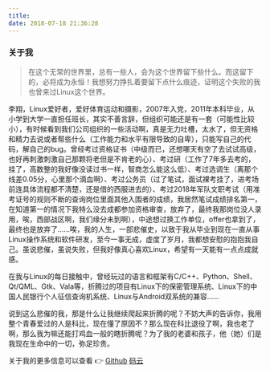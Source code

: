 ```yaml
---
title:
date: 2018-07-18 21:36:28
---
```


### 关于我

> 在这个无常的世界里，总有一些人，会为这个世界留下些什么。而这留下的，必将成为永恒！我想努力挣扎着要留下点什么痕迹，证明这个失败的我也曾来过Linux这个世界。

李翔，Linux爱好者，爱好体育运动和摄影，2007年入党，2011年本科毕业，从小学到大学一直担任班长，其实不善言辞，但组织可能还是有一套（可能性比较小），有时候看到我们公司组织的一些活动啊，真是无力吐槽，太水了，但无资格和精力去说或者帮些什么（工作能力和水平有限导致的自卑），只能写自己的代码，解自己的bug。曾经考过资格证书（中级而已，还想哪天有空了去试试高级，也好再刺激刺激自己那颗将老但是不肯老的心）、考过研（工作了7年多去考的，挂了，高数整的我好像没读过书一样，智商怎么能这么低）、考过选调生（离那个线差0.05分，心里那个滴血啊）、考过公务员（过了笔试，面试裸考挂了，进考场前连具体流程都不清楚，还是借的西服进去的）、考过2018年军队文职考试（用准考证号的规则不断的查询岗位里面其他入围者的成绩，我居然笔试成绩排名第一，在知道第一的情况下我特么没去成都参加资格审查，放弃了，最终我那岗位没人录用，唉，西部战区啊，我们缘分未到啊），中途想过换工作单位，offer也拿到了，最终也是放弃了......唉，我的人生，一部悲催史，以致于我从毕业到现在一直从事Linux操作系统和软件研发，至今一事无成，虚度了岁月，我都想安慰的抱抱我自己。虽说悲催，虽说失败，但我好像真心喜欢Linux，希望有一天能有一点点成就感。

在我与Linux的每日接触中，曾经玩过的语言和框架有C/C++、Python、Shell、Qt/QML、Gtk、Vala等，折腾过的项目有Linux下的保密管理系统、Linux下的中国人民银行个人征信查询机系统、Linux与Android双系统的兼容......

说到这么悲催的我，那是什么让我继续爬起来折腾的呢？不妨大声的告诉你，我用整个青春爱过的人是科比，现在懂了原因不？那么现在科比退役了啊，我也老了啊，那么我为嘛还能打鸡血一般的瞎折腾呢？为了我的老婆和孩子，他（她）们是我现在生命中的一切，弥足珍贵。


关于我的更多信息可以查看 👉
[Github](http://github.com/eightplus)
[码云](http://gitee.com/eightplus)
